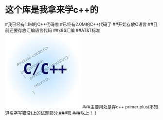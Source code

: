这个库是我拿来学c++的
=========
#我已经有1.1M的C++代码啦
#已经有2.0M的C++代码了
##开始存放C语言
##目前还要存放汇编语言代码
##x86汇编
##AT&T标准
![image](https://github.com/mobi12/study/blob/master/cpp.jpg)
###主要用处是存c++ primer plus(不知道名字写错没)上的试题部分
###嗯
###以上！！

